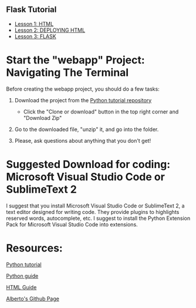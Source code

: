 ## Flask Tutorial

* [Lesson 1: HTML](https:/albertogilf.github.io/web_server_introduction/units/unit1/HTML.html)
* [Lesson 2: DEPLOYING HTML](https:/albertogilf.github.io/web_server_introduction/units/unit2/deployinghtml.html)
* [Lesson 3: FLASK](https:/albertogilf.github.io/web_server_introduction/units/unit3/flask.html)

# Start the "webapp" Project: Navigating The Terminal
Before creating the webapp project, you should do a few tasks:

1. Download the project from the [Python tutorial repository](https://github.com/alberto.gilf/)
	* Click the "Clone or download" button in the top right corner and "Download Zip"

2. Go to the downloaded file, "unzip" it, and go into the folder. 

3. Please, ask questions about anything that you don't get! 

# Suggested Download for coding: Microsoft Visual Studio Code or SublimeText 2

I suggest that you install Microsoft Visual Studio Code or SublimeText 2, a text editor designed for writing code. 
They provide plugins to highlights reserved words, autocomplete, etc. I suggest to install the Python Extension Pack for Microsoft Visual Studio Code into extensions.

# Resources:

[Python tutorial](https://www.w3schools.com/python/)

[Python guide](https://docs.python-guide.org/)

[HTML Guide](https://www.w3schools.com/html/html_elements.asp)

[Alberto's Github Page](https://github.com/albertogilf)
